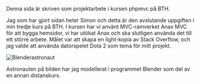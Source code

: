 Denna sida är skriven som projektarbete i kursen phpmvc på BTH.

Jag som har gjort sidan heter Simon och detta är den avslutande uppgiften i min tredje kurs på BTH. I kursen har vi använt MVC-ramverket Anax MVC för att bygga hemsidor, vi har utökat Anax och ska slutligen använda det till ett större arbete. Målet var att skapa en light-kopia av Stack Overflow, och jag valde att använda datorspelet Dota 2 som tema för mitt projekt.

![Blenderastronaut](img/logo.png "En astronaut gjord i blender")

Astronauten på bilden har jag modellerat i programmet Blender som del av en annan distanskurs.